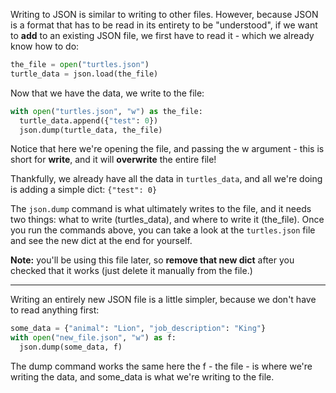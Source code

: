 Writing to JSON is similar to writing to other files. However, because JSON is a format that has to be read in its entirety to be "understood", if we want to **add** to an existing JSON file, we first have to read it - which we already know how to do:

```python
the_file = open("turtles.json")
turtle_data = json.load(the_file) 
```

Now that we have the data, we write to the file:

```python
with open("turtles.json", "w") as the_file:
  turtle_data.append({"test": 0})
  json.dump(turtle_data, the_file) 
```

Notice that here we're opening the file, and passing the w argument - this is short for **write**, and it will **overwrite** the entire file!

Thankfully, we already have all the data in `turtles_data`, and all we're doing is adding a simple dict: `{"test": 0}`


The `json.dump` command is what ultimately writes to the file, and it needs two things: what to write (turtles_data), and where to write it (the_file). Once you run the commands above, you can take a look at the `turtles.json` file and see the new dict at the end for yourself.


**Note:** you'll be using this file later, so **remove that new dict** after you checked that it works (just delete it manually from the file.)

---

Writing an entirely new JSON file is a little simpler, because we don't have to read anything first:

```python
some_data = {"animal": "Lion", "job_description": "King"}
with open("new_file.json", "w") as f:
  json.dump(some_data, f) 
```

The dump command works the same here the f - the file - is where we're writing the data, and some_data is what we're writing to the file.
